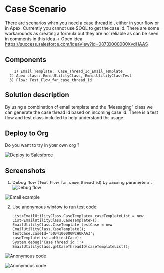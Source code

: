 # Case Scenario
There are scenarios when you need a case thread id , either in your flow or in Apex. Currently you cannot use SOQL to get the case id. There are some workarounds as creating a formula but they are not reliable as can be seen in comments in this idea ->
Open idea: https://success.salesforce.com/ideaView?id=08730000000XvdHAAS

## Components
		1) Email Template:  Case_Thread_Id_Email_Template
	  2) Apex class: EmailUtilityClass, EmailUtilityClassTest
	  3) Flow: Test_Flow_for_case_thread_id



## Solution description
By using a combination of email template and the "Messaging" class we can generate the case thread id based on incoming case id.
There is a test flow and test class included to help understand the usage.


## Deploy to Org

Do you want to try in your own org ?

<a href="https://githubsfdeploy.herokuapp.com?owner=rahulkotian&repo=CaseThreadId">
  <img alt="Deploy to Salesforce"
       src="https://raw.githubusercontent.com/afawcett/githubsfdeploy/master/deploy.png">
</a>


## Screenshots
1) Debug flow (Test_Flow_for_case_thread_id) by passing parameters :
<img alt="Debug flow"
       src="https://user-images.githubusercontent.com/3289974/80146443-77754d00-8577-11ea-87c6-db1ff84f4fa2.png">

<img alt="Email example"
       src="https://user-images.githubusercontent.com/3289974/80146505-8e1ba400-8577-11ea-83c1-b71fa22e420a.png">
 
 2) Use anonymous window to run test code:
	
	```
	List<EmailUtilityClass.CaseTemplate> caseTemplateList = new List<EmailUtilityClass.CaseTemplate>();
	EmailUtilityClass.CaseTemplate testCase = new EmailUtilityClass.CaseTemplate();
	testCase.caseId='5004100000WcHURAA3';
	caseTemplateList.add(testCase);
	System.debug('Case thread id :'+ EmailUtilityClass.getCaseThreadID(caseTemplateList));
	```
<img alt="Anonymous code"
       src="https://user-images.githubusercontent.com/3289974/80146733-e488e280-8577-11ea-91c9-12f901f65164.png">

<img alt="Anonymous code"
       src="https://user-images.githubusercontent.com/3289974/80146586-af7c9000-8577-11ea-8597-c4df29ce3099.png">

